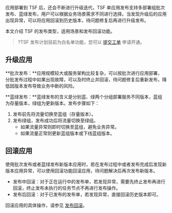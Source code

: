 应用部署到 TSF 后，还会不断进行升级迭代，TSF 单应用发布支持多部署组批次发布、蓝绿发布，用户可以根据业务场景需求不同进行选择。当发现升级后的应用出现异常，可以将应用回滚到历史版本，待问题修复后再进行升级发布。

本文介绍 TSF 的发布类型，适用场景和发布回滚功能。

>?TSF 发布计划目前为白名单功能，您可以 [提交工单](https://console.cloud.tencent.com/workorder/category) 申请开通。


## 升级应用

**批次发布：**应用规模较大或服务架构比较复杂，可以按批次进行应用部署，分批发布过程中如果出现故障，可以及时终止并回滚，待问题修复后重新发布，降低因版本发布导致业务中断的风险。

**蓝绿发布：**蓝绿发布的含义是分别蓝、绿两个分组部署服务不同版本，蓝组为存量版本，绿组为更新版本。发布步骤如下：
1. 发布前先将流量切换至蓝组（存量版本）。
2. 发布绿组，发布成功后将流量切换至绿组。
	- 如果流量异常则即时切换至蓝组，避免业务异常。
	- 如果流量正常则更新蓝组版本或下线蓝组版本。



## 回滚应用

使用批次发布或者蓝绿发布新版本应用时，若在发布过程中或者发布完成后发现新版本应用异常，可以使用回滚功能回滚应用，待问题解决后再次发布新版本。

- 发布中回滚：对于正在运行中的发布单，若发现异常，需要先终止发布再进行回滚，终止发布未执行的任务节点不再进行发布操作。
- 发布后回滚：对于已发布的发布单，若发现异常，直接回滚历史版本即可。

回滚应用的具体操作，请参见 [发布回滚](https://cloud.tencent.com/document/product/649/63645)。
